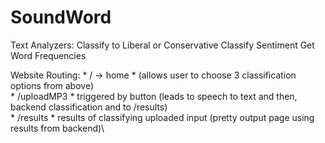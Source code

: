 # SoundWord
Text Analyzers:
    Classify to Liberal or Conservative
    Classify Sentiment
    Get Word Frequencies


Website Routing:
    * / -> home 
        * (allows user to choose 3 classification options from above)\
    * /uploadMP3 
        * triggered by button (leads to speech to text and then, backend classification and to /results)\
    * /results
        * results of classifying uploaded input (pretty output page using results from backend)\
